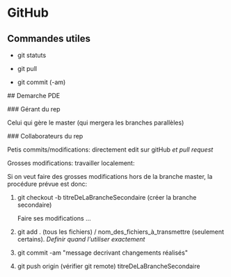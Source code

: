 # GitHub 

## Commandes utiles 

+ git statuts

+ git pull 

+ git commit (-am)


## Demarche PDE 

### Gérant du rep 

Celui qui gère le master (qui mergera les branches parallèles)

### Collaborateurs du rep 

Petis commits/modifications: directement edit sur gitHub *et pull request* 

Grosses modifications: travailler localement: 

Si on veut faire des grosses modifications hors de la branche master, la procédure prévue est donc: 

1. git checkout -b titreDeLaBrancheSecondaire (créer la branche secondaire)   

	Faire ses modifications ... 

2. git add . (tous les fichiers) / nom_des_fichiers_à_transmettre (seulement certains). *Definir quand l'utiliser exactement*

3. git commit -am "message decrivant changements réalisés" 

4. git push origin (vérifier git remote) titreDeLaBrancheSecondaire


